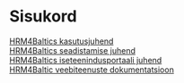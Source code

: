 ---
---
# Sisukord
[HRM4Baltics kasutusjuhend](HRM4Baltics-kasutusjuhend.pdf)  
[HRM4Baltics seadistamise juhend](HRM4Baltics-seadistamise-juhend.pdf)  
[HRM4Baltics iseteenindusportaali juhend](HRM4Baltics-iseteenindusportaali-kasutusjuhend.pdf)  
[HRM4Baltic veebiteenuste dokumentatsioon](HRM4Baltic-veebiteenuste-dokumentatsioon.pdf)  
